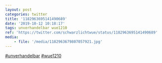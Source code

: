 ```yaml
---
layout: post
categories: twitter
title: '1182963695141490689'
date: '2019-10-12 10:18:17'
tags: unverhandelbar wue1210
ref: 'https://twitter.com/schwarzlichtwue/status/1182963695141490689'
media:
    - file: '/media/1182963679807057921.jpg'
---
```

[#unverhandelbar](/t/unverhandelbar) [#wue1210](/t/wue1210)  